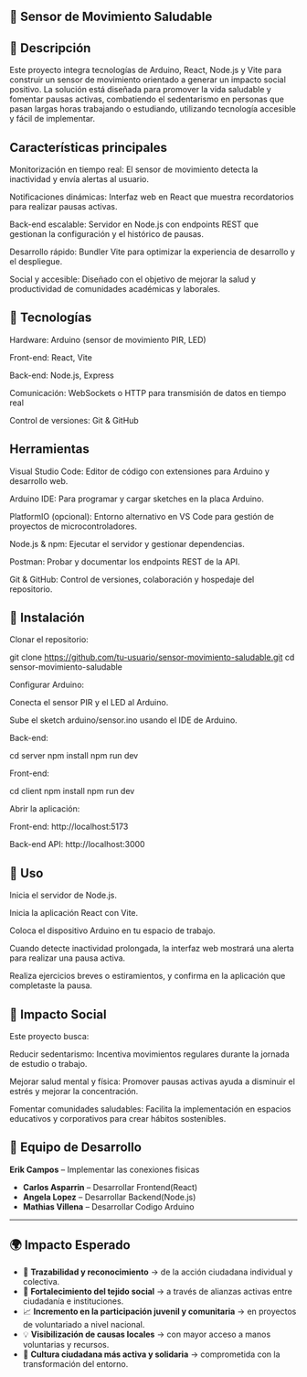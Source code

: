 ## 👥 Sensor de Movimiento Saludable

## 👥 Descripción

Este proyecto integra tecnologías de Arduino, React, Node.js y Vite para construir un sensor de movimiento orientado a generar un impacto social positivo. La solución está diseñada para promover la vida saludable y fomentar pausas activas, combatiendo el sedentarismo en personas que pasan largas horas trabajando o estudiando, utilizando tecnología accesible y fácil de implementar.

## Características principales

Monitorización en tiempo real: El sensor de movimiento detecta la inactividad y envía alertas al usuario.

Notificaciones dinámicas: Interfaz web en React que muestra recordatorios para realizar pausas activas.

Back-end escalable: Servidor en Node.js con endpoints REST que gestionan la configuración y el histórico de pausas.

Desarrollo rápido: Bundler Vite para optimizar la experiencia de desarrollo y el despliegue.

Social y accesible: Diseñado con el objetivo de mejorar la salud y productividad de comunidades académicas y laborales.

## 👥 Tecnologías

Hardware: Arduino (sensor de movimiento PIR, LED)

Front-end: React, Vite

Back-end: Node.js, Express

Comunicación: WebSockets o HTTP para transmisión de datos en tiempo real

Control de versiones: Git & GitHub

## Herramientas

Visual Studio Code: Editor de código con extensiones para Arduino y desarrollo web.

Arduino IDE: Para programar y cargar sketches en la placa Arduino.

PlatformIO (opcional): Entorno alternativo en VS Code para gestión de proyectos de microcontroladores.

Node.js & npm: Ejecutar el servidor y gestionar dependencias.

Postman: Probar y documentar los endpoints REST de la API.

Git & GitHub: Control de versiones, colaboración y hospedaje del repositorio.

## 👥 Instalación

Clonar el repositorio:

git clone https://github.com/tu-usuario/sensor-movimiento-saludable.git
cd sensor-movimiento-saludable

Configurar Arduino:

Conecta el sensor PIR y el LED al Arduino.

Sube el sketch arduino/sensor.ino usando el IDE de Arduino.

Back-end:

cd server
npm install
npm run dev

Front-end:

cd client
npm install
npm run dev

Abrir la aplicación:

Front-end: http://localhost:5173

Back-end API: http://localhost:3000

## 👥 Uso

Inicia el servidor de Node.js.

Inicia la aplicación React con Vite.

Coloca el dispositivo Arduino en tu espacio de trabajo.

Cuando detecte inactividad prolongada, la interfaz web mostrará una alerta para realizar una pausa activa.

Realiza ejercicios breves o estiramientos, y confirma en la aplicación que completaste la pausa.

## 👥 Impacto Social

Este proyecto busca:

Reducir sedentarismo: Incentiva movimientos regulares durante la jornada de estudio o trabajo.

Mejorar salud mental y física: Promover pausas activas ayuda a disminuir el estrés y mejorar la concentración.

Fomentar comunidades saludables: Facilita la implementación en espacios educativos y corporativos para crear hábitos sostenibles.

## 👥 Equipo de Desarrollo

 **Erik Campos** –   Implementar las conexiones fisicas
- **Carlos Asparrin** – Desarrollar Frontend(React)
- **Angela Lopez** –  Desarrollar Backend(Node.js)
- **Mathias Villena** –  Desarrollar Codigo Arduino

---

## 🌍 Impacto Esperado

- 🧾 **Trazabilidad y reconocimiento** -> de la acción ciudadana individual y colectiva.  
- 🤝 **Fortalecimiento del tejido social** -> a través de alianzas activas entre ciudadanía e instituciones.  
- 📈 **Incremento en la participación juvenil y comunitaria** -> en proyectos de voluntariado a nivel nacional.  
- 💡 **Visibilización de causas locales** -> con mayor acceso a manos voluntarias y recursos.  
- 📣 **Cultura ciudadana más activa y solidaria** -> comprometida con la transformación del entorno.

